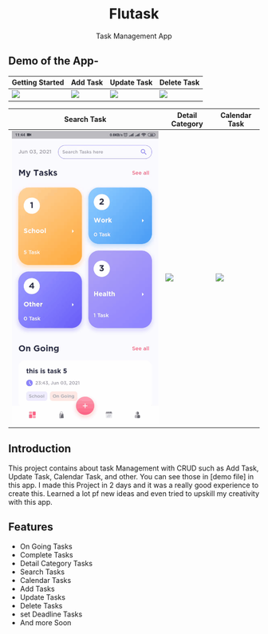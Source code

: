 <h1 align="center">
  Flutask
</h1>
<p align="center">
  Task Management App
</p>

## Demo of the App- 

|Getting Started|Add Task|Update Task|Delete Task|
|--|--|--|--|
|![](demo/getting_started.gif?raw=true)|![](demo/add_task.gif?raw=true)|![](demo/update_task.gif?raw=true)|![](demo/delete_task.gif?raw=true)|

|Search Task|Detail Category|Calendar Task|
|--|--|--|
|![](demo/search_task.gif?raw=true)|![](demo/detail_category.gif?raw=true)|![](demo/calendar_task.gif?raw=true)|

## Introduction
This project contains about task Management with CRUD such as Add Task, Update Task, Calendar Task, and other. You can see those in [demo file] in this app. 
I made this Project in 2 days and it was a really good experience to create this. Learned a lot pf new ideas and even tried to upskill my creativity with this app.

## Features
- On Going Tasks
- Complete Tasks
- Detail Category Tasks
- Search Tasks
- Calendar Tasks
- Add Tasks
- Update Tasks
- Delete Tasks
- set Deadline Tasks
- And more Soon

